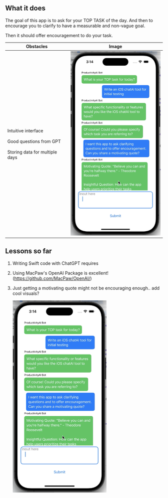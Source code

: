 ## What it does

The goal of this app is to ask for your TOP TASK of the day.
And then to encourage you to clarify to have a measurable and non-vague goal.

Then it should offer encouragement to do your task.

| Obstacles                                | Image |
| -------------------------------------------- | ------------ |
| Intuitive interface <br><br> Good questions from GPT <br><br> Storing data for multiple days                             | <img src="/productivityAI_Demo_0119.png" alt="ProductivityAI Screenshot" width="300"> |



## Lessons so far

1) Writing Swift code with ChatGPT requires
2) Using MacPaw's OpenAI Package is excellent! (https://github.com/MacPaw/OpenAI/)
3) Just getting a motivating quote might not be encouraging enough.. add cool visuals?

   <img src="/productivityAI_Demo_0119.png" alt="ProductivityAI Screenshot" width="300">
